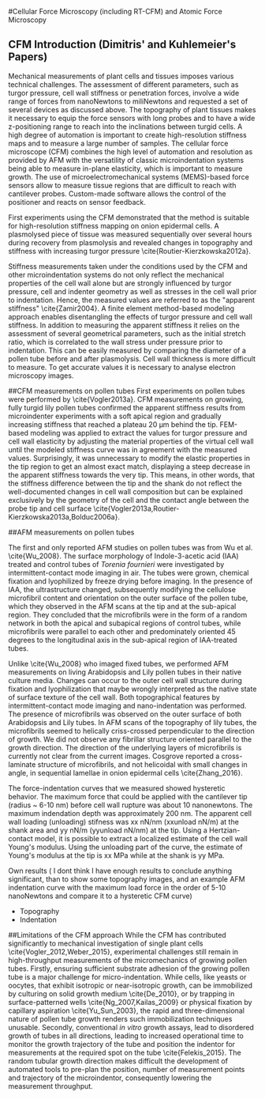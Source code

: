 #Cellular Force Microscopy (including RT-CFM) and Atomic Force Microscopy

## CFM Introduction (Dimitris' and Kuhlemeier's Papers) ##

Mechanical measurements of plant cells and tissues imposes  various technical challenges. The assessment of different parameters, such as turgor pressure, cell wall stiffness or penetration forces, involve a wide range of forces from nanoNewtons to miliNewtons and requested a set of  several devices as discussed above. The topography of plant tissues makes it necessary to equip the force sensors with long probes and to have a wide z-positioning range to reach into the inclinations between turgid cells. A high degree of automation is important to create high-resolution stiffness maps and to measure a large number of samples. The cellular force microscope (CFM) combines the high level of automation and resolution as provided by AFM with the versatility of classic microindentation systems being able to measure in-plane elasticity, which is important to measure growth. The use of microelectromechanical systems (MEMS)-based force sensors allow to measure tissue regions that are difficult to reach with cantilever probes. Custom-made software allows the control of the positioner and reacts on sensor feedback.

First experiments using the CFM demonstrated that the method is suitable for high-resolution stiffness mapping on onion epidermal cells. A plasmolysed piece of tissue was measured sequentially over several hours during recovery from plasmolysis and revealed changes in topography and stiffness with increasing turgor pressure \cite{Routier-Kierzkowska2012a}.

Stiffness measurements taken under the conditions used by the CFM and other microindentation systems do not only reflect the mechanical properties of the cell wall alone but are strongly influenced by turgor pressure, cell and indenter geometry as well as stresses in the cell wall prior to indentation. Hence, the measured values are referred to as the "apparent stiffness" \cite{Zamir2004}. A finite element method-based modeling approach enables disentangling the effects of turgor pressure and cell wall stiffness. In addition to measuring the apparent stiffness it relies on the assessment of several geometrical parameters, such as the initial stretch ratio, which is correlated to the wall stress under pressure prior to indentation. This can be easily measured by comparing the diameter of a pollen tube before and after plasmolysis. Cell wall thickness is more difficult to measure. To get accurate values it is necessary to analyse electron microscopy images.

##CFM measurements on pollen tubes
First experiments on pollen tubes were performed by \cite{Vogler2013a}. CFM measurements on growing, fully turgid lily pollen tubes confirmed the apparent stiffness results from microindenter experiments with a soft apical region and gradually increasing stiffness that reached a plateau 20 µm behind the tip. FEM-based modeling was applied to extract the values for turgor pressure and cell wall elasticity by adjusting the material properties of the virtual cell wall until the modeled stiffness curve was in agreement with the measured values. Surprisingly, it was unnecessary to modify the elastic properties in the tip region to get an almost exact match, displaying a steep decrease in the apparent stiffness towards the very tip. This means, in other words, that the stiffness difference between the tip and the shank do not reflect the well-documented changes in cell wall composition but can be explained exclusively by the geometry of the cell and the contact angle between the probe tip and cell surface \cite{Vogler2013a,Routier-Kierzkowska2013a,Bolduc2006a}.

##AFM measurements on pollen tubes

The first and only reported AFM studies on pollen tubes was from Wu et al. \cite{Wu_2008}. The surface morphology of Indole-3-acetic acid (IAA) treated and control tubes of _Torenia fournieri_ were investigated by intermittent-contact mode imaging in air. The tubes were grown, chemical fixation and lyophilized by freeze drying before imaging. In the presence of IAA, the ultrastructure changed, subsequently modifying the cellulose microfibril content and orientation on the outer surface of the pollen tube, which they observed in the AFM scans at the tip and at the sub-apical region. They concluded that the microfibrils were in the form of a random network in both the apical and subapical regions of control tubes, while microfibrils were parallel to each other and predominately oriented 45 degrees to the longitudinal axis in the sub-apical region of IAA-treated tubes. 

Unlike \cite{Wu_2008} who imaged fixed tubes, we performed AFM measurements on living Arabidopsis and Lily pollen tubes in their native culture media. Changes can occur to the outer cell wall structure during fixation and lyophilization that maybe wrongly interpreted as the native state of surface texture of the cell wall. Both topographical features by intermittent-contact mode imaging and nano-indentation was performed. The presence of microfibrils was observed on the outer surface of both Arabidopsis and Lily tubes. In AFM scans of the topography of lily tubes, the microfibrils seemed to helically criss-crossed perpendicular to the direction of growth. We did not observe any fibrillar structure oriented parallel to the growth direction. The direction of the underlying layers of microfibrils is currently not clear from the current images. Cosgrove reported a cross-laminate structure of microfibrils, and not helicoidal with small changes in angle, in sequential lamellae in onion epidermal cells \cite{Zhang_2016}. 

The force-indentation curves that we measured showed hysteretic behavior. The maximum force that could be applied with the cantilever tip (radius ~ 6-10 nm) before cell wall rupture was about 10 nanonewtons. The maximum indendation depth was approximately 200 nm. The apparent cell wall loading (unloading) stifness was xx nN/nm (xxunload nN/m) at the shank area and yy nN/m (yyunload nN/nm) at the tip. Using a Hertzian-contact model, it is possible to extract a localized estimate of the cell wall Young's modulus. Using the unloading part of the curve, the estimate of Young's modulus at the tip is xx MPa while at the shank is yy MPa.  

Own results ( I dont think I have enough results to conclude anything significant, than to show some topography images, and an example AFM indentation curve with the maximum load force in the order of 5-10 nanoNewtons and compare it to a hysteretic CFM curve)
- Topography 
- Indentation

##Limitations of the CFM approach
While the CFM has contributed significantly to mechanical investigation of single plant cells \cite{Vogler_2012,Weber_2015}, experimental challenges still remain in high-throughput measurements of the micromechanics of growing pollen tubes. Firstly, ensuring sufficient substrate adhesion of the growing pollen tube is a major challenge for micro-indentation. While cells, like yeasts or oocytes, that exhibit isotropic or near-isotropic growth, can be immobilized by culturing on solid growth medium \cite{De_2010}, or by trapping in surface-patterned wells \cite{Ng_2007,Kailas_2009} or physical fixation by capillary aspiration \cite{Yu_Sun_2003}, the rapid and three-dimensional nature of pollen tube growth renders such immobilization techniques unusable. Secondly, conventional _in vitro_ growth assays, lead to disordered growth of tubes in all directions, leading to increased operational time to monitor the growth trajectory of the tube and position the indentor for measurements at the required spot on the tube \cite{Felekis_2015}. The random tubular growth direction makes difficult the development of automated tools to pre-plan the position, number of measurement points and trajectory of the microindentor, consequently lowering the measurement throughput. 